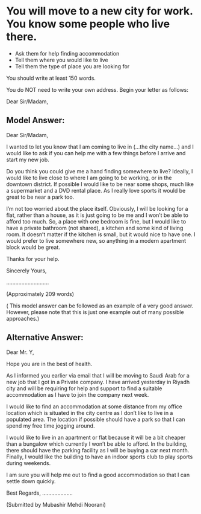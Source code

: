 # You will move to a new city for work. You know some people who live there.

- Ask them for help finding accommodation
- Tell them where you would like to live
- Tell them the type of place you are looking for

You should write at least 150 words.

You do NOT need to write your own address. Begin your letter as follows:

Dear Sir/Madam,


 
## Model Answer:

Dear Sir/Madam,

I wanted to let you know that I am coming to live in (...the city name...) and I would like to ask if you can help me with a few things before I arrive and start my new job.

Do you think you could give me a hand finding somewhere to live? Ideally, I would like to live close to where I am going to be working, or in the downtown district. If possible I would like to be near some shops, much like a supermarket and a DVD rental place. As I really love sports it would be great to be near a park too.

I’m not too worried about the place itself. Obviously, I will be looking for a flat, rather than a house, as it is just going to be me and I won’t be able to afford too much. So, a place with one bedroom is fine, but I would like to have a private bathroom (not shared), a kitchen and some kind of living room. It doesn’t matter if the kitchen is small, but it would nice to have one. I would prefer to live somewhere new, so anything in a modern apartment block would be great.

Thanks for your help.

Sincerely Yours,

............................

(Approximately 209 words)  

( This model answer can be followed  as an example of a very good answer. However, please note that this is just one example out of many possible approaches.)

 

## Alternative Answer:

Dear Mr. Y,

Hope you are in the best of health.

As I informed you earlier via email that I will be moving to Saudi Arab for a new job that I got in a Private company. I have arrived yesterday in Riyadh city and will be requiring for help and support to find a suitable accommodation as I have to join the company next week.

I would like to find an accommodation at some distance from my office location which is situated in the city centre as I don’t like to live in a populated area. The location if possible should have a park so that I can spend my free time jogging around.

I would like to live in an apartment or flat because it will be a bit cheaper than a bungalow which currently I won’t be able to afford. In the building, there should have the parking facility as I will be buying a car next month. Finally, I would like the building to have an indoor sports club to play sports during weekends.

I am sure you will help me out to find a good accommodation so that I can settle down quickly.

Best Regards,
…………........

(Submitted by Mubashir Mehdi Noorani)